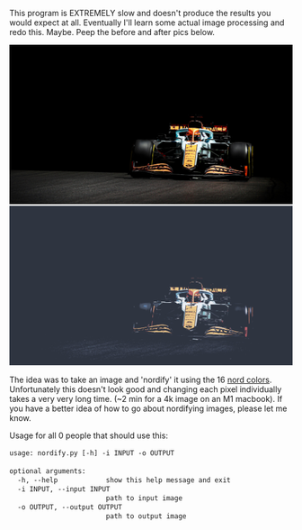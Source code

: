 This program is EXTREMELY slow and doesn't produce the results you would expect at all. Eventually I'll learn some actual image processing and redo this. Maybe. Peep the before and after pics below. 

![before](before.jpg)
![after](after.jpg)

The idea was to take an image and 'nordify' it using the 16 [nord colors](https://www.nordtheme.com/docs/colors-and-palettes). Unfortunately this doesn't look good and changing each pixel individually takes a very very long time. (~2 min for a 4k image on an M1 macbook). If you have a better idea of how to go about nordifying images, please let me know.

Usage for all 0 people that should use this:
```
usage: nordify.py [-h] -i INPUT -o OUTPUT

optional arguments:
  -h, --help            show this help message and exit
  -i INPUT, --input INPUT
                        path to input image
  -o OUTPUT, --output OUTPUT
                        path to output image
```
